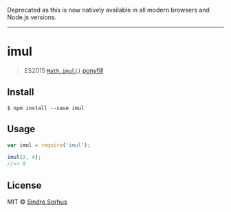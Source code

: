 Deprecated as this is now natively available in all modern browsers and Node.js versions.

---

# imul

> ES2015 [`Math.imul()`](https://developer.mozilla.org/en-US/docs/Web/JavaScript/Reference/Global_Objects/Math/imul) [ponyfill](https://ponyfill.com)


## Install

```
$ npm install --save imul
```


## Usage

```js
var imul = require('imul');

imul(2, 4);
//=> 8
```


## License

MIT © [Sindre Sorhus](http://sindresorhus.com)
